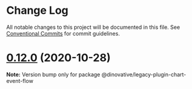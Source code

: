 # Change Log

All notable changes to this project will be documented in this file.
See [Conventional Commits](https://conventionalcommits.org) for commit guidelines.

# [0.12.0](https://github.com/dinovative/superset-ui-plugins/compare/v0.11.15...v0.12.0) (2020-10-28)

**Note:** Version bump only for package @dinovative/legacy-plugin-chart-event-flow
